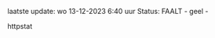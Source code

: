 laatste update: 
wo 13-12-2023  6:40   uur 
Status: FAALT - geel - 
<div class="service Y">httpstat</div>